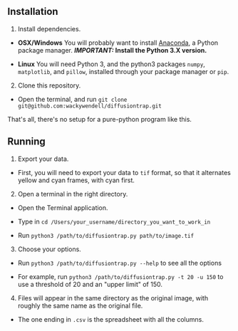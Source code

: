## Installation

1. Install dependencies.

  - **OSX/Windows** You will probably want to install
    [Anaconda](https://www.continuum.io/downloads#_macosx),
    a Python package manager. ***IMPORTANT:* Install the Python 3.X version.**
  
  - **Linux** You will need Python 3, and the python3 packages `numpy`,
    `matplotlib`, and `pillow`, installed through your package manager or `pip`.

2. Clone this repository.
  
  - Open the terminal, and run `git clone git@github.com:wackywendell/diffusiontrap.git`

That's all, there's no setup for a pure-python program like this.

## Running

1. Export your data.

  - First, you will need to export your data to `tif` format, so that it alternates
yellow and cyan frames, with cyan first.

2. Open a terminal in the right directory.

  - Open the Terminal application.
  
  - Type in `cd /Users/your_username/directory_you_want_to_work_in`
  
  - Run `python3 /path/to/diffusiontrap.py path/to/image.tif`

3. Choose your options.

  - Run `python3 /path/to/diffusiontrap.py --help` to see all the options
  
  - For example, run `python3 /path/to/diffusiontrap.py -t 20 -u 150` to use a
    threshold of 20 and an "upper limit" of 150.

4. Files will appear in the same directory as the original image, with roughly the same name as the original file.

  - The one ending in `.csv` is the spreadsheet with all the columns.
